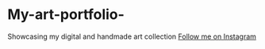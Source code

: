 # My-art-portfolio-
Showcasing my digital and handmade art collection
[Follow me on Instagram](https://www.instagram.com/prem_the_world_1/profilecard/?igsh=MXQ2czc5aDc0eGhodw==)
